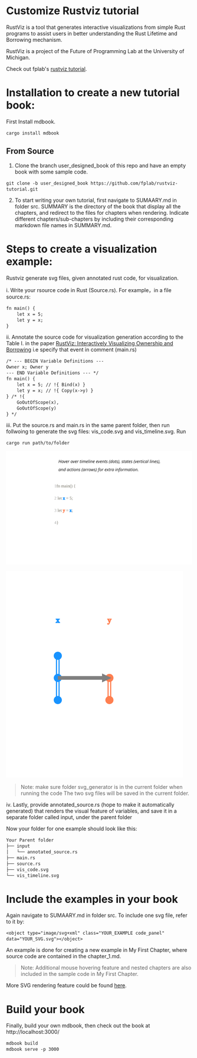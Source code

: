 # Customize Rustviz tutorial 

RustViz is a tool that generates interactive visualizations from simple Rust programs to assist users in better understanding the Rust Lifetime and Borrowing mechanism.

RustViz is a project of the Future of Programming Lab at the University of Michigan. 

Check out fplab's [rustviz tutorial](https://fplab.github.io/rustviz-tutorial/).

# Installation to create a new tutorial book:

First Install mdbook.
```
cargo install mdbook
```

## From Source
1. Clone the branch user_designed_book of this repo and have an empty book with some sample code. 

```
git clone -b user_designed_book https://github.com/fplab/rustviz-tutorial.git
```

2. To start writing your own tutorial, first navigate to SUMAARY.md in folder src. SUMMARY is the directory of the book that display all the chapters, and redirect to the files for chapters when rendering. Indicate different chapters/sub-chapters by including their corresponding markdown file names in SUMMARY.md. 


# Steps to create a visualization example:

Rustviz generate svg files, given annotated rust code, for visualization.

i. Write your rsource code in Rust (Source.rs). For example，in a file source.rs:

```
fn main() {
    let x = 5;
    let y = x;
}
```

ii. Annotate the source code for visualization generation according to the Table I. in the paper [RustViz: Interactively Visualizing Ownership and Borrowing](https://web.eecs.umich.edu/~comar/rustviz-hatra20.pdf) i.e  specify that event in comment (main.rs)

```
/* --- BEGIN Variable Definitions ---
Owner x; Owner y
--- END Variable Definitions --- */
fn main() {
    let x = 5; // !{ Bind(x) }
    let y = x; // !{ Copy(x->y) }
} /* !{
    GoOutOfScope(x),
    GoOutOfScope(y)
} */
```

iii. Put the source.rs and main.rs in the same parent folder, then run follwoing to generate the svg files: vis_code.svg and vis_timeline.svg. Run
   ```
cargo run path/to/folder
```

![Screen Shot 2022-06-27 at 11 46 52 AM](https://github.com/rustviz/rustviz/blob/master/src/examples/copy/vis_code.svg)


![Screen Shot 2022-06-27 at 11 46 52 AM](https://github.com/rustviz/rustviz/blob/master/src/examples/copy/vis_timeline.svg)

   
> Note: make sure folder svg_generator is in the current folder when running the code 
   The two svg files will be saved in the current folder.

iv. Lastly, provide annotated_source.rs (hope to make it automatically generated) that renders the visual feature of variables, and save it in a separate folder called input, under the parent folder
   
   Now your folder for one example should look like this:
```
Your Parent folder
├── input
│   └── annotated_source.rs
├── main.rs
├── source.rs
├── vis_code.svg
└── vis_timeline.svg
```

# Include the examples in your book

Again navigate to SUMAARY.md in folder src. To include one svg file, refer to it by:

```
<object type="image/svg+xml" class="YOUR_EXAMPLE code_panel" data="YOUR_SVG.svg"></object>
```

An example is done for creating a new example in My First Chapter, where source code are contained in the chapter_1.md.

> Note: Additional mouse hovering feature and nested chapters are also included in the sample code in My First Chapter.

More SVG rendering feature could be found [here](https://developer.mozilla.org/en-US/docs/Web/SVG/Tutorial/Getting_Started).


# Build your book

Finally, build your own mdbook, then check out the book at http://localhost:3000/
```
mdbook build 
mdbook serve -p 3000
```